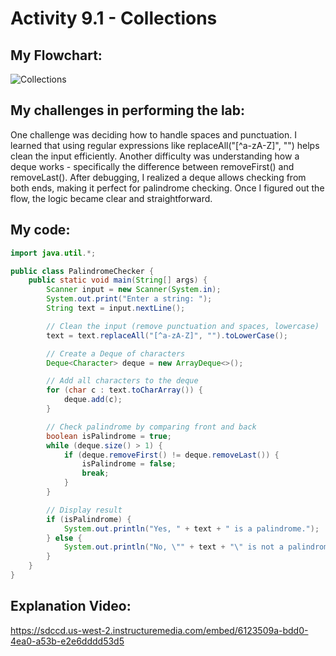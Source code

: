 # Activity 9.1 - Collections

## My Flowchart:
![Collections](https://github.com/user-attachments/assets/9bdd13f8-466a-41fb-aef0-e90870fecb5e)

## My challenges in performing the lab:
One challenge was deciding how to handle spaces and punctuation. I learned that using regular expressions like replaceAll("[^a-zA-Z]", "") helps clean the input efficiently. 
Another difficulty was understanding how a deque works - specifically the difference between removeFirst() and removeLast(). 
After debugging, I realized a deque allows checking from both ends, making it perfect for palindrome checking. Once I figured out the flow, the logic became clear and straightforward.

## My code:
```java
import java.util.*;

public class PalindromeChecker {
    public static void main(String[] args) {
        Scanner input = new Scanner(System.in);
        System.out.print("Enter a string: ");
        String text = input.nextLine();

        // Clean the input (remove punctuation and spaces, lowercase)
        text = text.replaceAll("[^a-zA-Z]", "").toLowerCase();

        // Create a Deque of characters
        Deque<Character> deque = new ArrayDeque<>();

        // Add all characters to the deque
        for (char c : text.toCharArray()) {
            deque.add(c);
        }

        // Check palindrome by comparing front and back
        boolean isPalindrome = true;
        while (deque.size() > 1) {
            if (deque.removeFirst() != deque.removeLast()) {
                isPalindrome = false;
                break;
            }
        }

        // Display result
        if (isPalindrome) {
            System.out.println("Yes, " + text + " is a palindrome.");
        } else {
            System.out.println("No, \"" + text + "\" is not a palindrome.");
        }
    }
}
```

## Explanation Video:
https://sdccd.us-west-2.instructuremedia.com/embed/6123509a-bdd0-4ea0-a53b-e2e6dddd53d5
